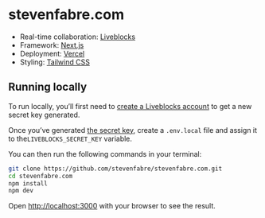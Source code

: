 # stevenfabre.com

- Real-time collaboration: [Liveblocks](https://liveblocks.io/)
- Framework: [Next.js](https://nextjs.org/)
- Deployment: [Vercel](https://vercel.com)
- Styling: [Tailwind CSS](https://tailwindcss.com/)

## Running locally

To run locally, you’ll first need to [create a Liveblocks account](https://liveblocks.io/api/auth/signup) to get a new secret key generated.

Once you’ve generated [the secret key](https://liveblocks.io/dashboard/apikeys), create a `.env.local` file and assign it to the`LIVEBLOCKS_SECRET_KEY` variable.

You can then run the following commands in your terminal:

```bash
git clone https://github.com/stevenfabre/stevenfabre.com.git
cd stevenfabre.com
npm install
npm dev
```

Open [http://localhost:3000](http://localhost:3000) with your browser to see the result.
